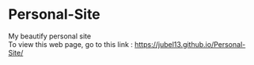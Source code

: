 # Personal-Site
My beautify personal site <br>
To view this web page, go to this link : https://jubel13.github.io/Personal-Site/
